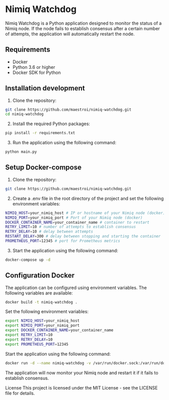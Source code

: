 # Nimiq Watchdog

Nimiq Watchdog is a Python application designed to monitor the status of a Nimiq node. If the node fails to establish consensus after a certain number of attempts, the application will automatically restart the node.

## Requirements

- Docker
- Python 3.6 or higher
- Docker SDK for Python

## Installation development

1. Clone the repository:

```bash
git clone https://github.com/maestroi/nimiq-watchdog.git
cd nimiq-watchdog
```
2. Install the required Python packages:
    
```bash
pip install -r requirements.txt
```

3. Run the application using the following command:
```bash
python main.py
```

## Setup Docker-compose

1. Clone the repository:

```bash
git clone https://github.com/maestroi/nimiq-watchdog.git
```

2. Create a .env file in the root directory of the project and set the following environment variables:

```bash
NIMIQ_HOST=your_nimiq_host # IP or hostname of your Nimiq node (docker)
NIMIQ_PORT=your_nimiq_port # Port of your Nimiq node (docker)
DOCKER_CONTAINER_NAME=your_container_name # container to restart
RETRY_LIMIT=10 # number of attempts to establish consensus
RETRY_DELAY=10 # delay between attempts
RESTART_DELAY=300 # delay between stopping and starting the container
PROMETHEUS_PORT=12345 # port for Prometheus metrics
```

3. Start the application using the following command:

```bash
docker-compose up -d
```

## Configuration Docker

The application can be configured using environment variables. The following variables are available:
```bash
docker build -t nimiq-watchdog .
```

Set the following environment variables:
```bash
export NIMIQ_HOST=your_nimiq_host
export NIMIQ_PORT=your_nimiq_port
export DOCKER_CONTAINER_NAME=your_container_name
export RETRY_LIMIT=10
export RETRY_DELAY=10
export PROMETHEUS_PORT=12345
```

Start the application using the following command:
```bash
docker run -d --name nimiq-watchdog -v /var/run/docker.sock:/var/run/docker.sock nimiq-watchdog
```

The application will now monitor your Nimiq node and restart it if it fails to establish consensus.

License
This project is licensed under the MIT License - see the LICENSE file for details.
